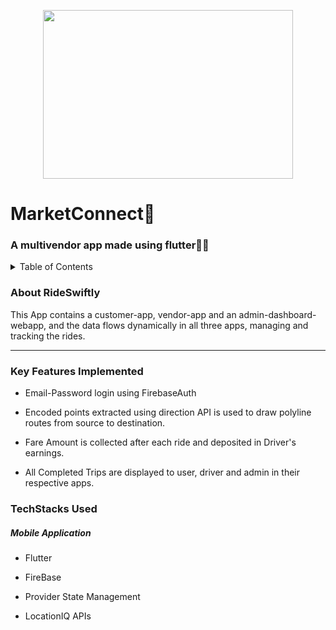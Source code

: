 <p align="center">
<img src="https://media.licdn.com/dms/image/C5612AQFZ1BzdKmVdIA/article-inline_image-shrink_1500_2232/0/1607430128500?e=1727308800&v=beta&t=-SJiRb1aiz6b0jU0gv3CYvR6Jyhjh3ooe4THjnhpYZk" align ="center" height="270" width="400" >
  </p>

<H1> MarketConnect💙 </H1>
<H3> A multivendor app made using flutter💙💫 </H3>

<details>
<summary>Table of Contents</summary>

- [Aim](#aim)
- [Tech Stack](#tech-stack)
- [Key Features](#key-features)
- [Screenshots](#screenshots)
</details>
<h3 name="aim">  About RideSwiftly </h3>
<p>This App contains a customer-app,
  vendor-app and an admin-dashboard-webapp, and the data flows dynamically in all three apps, managing and tracking the rides.</p>
<hr>
<h3 name="key-features"> Key Features Implemented </h3>
<ul>
    <li>
        <p>Email-Password login using FirebaseAuth</p>
    </li>
    <li>
        <p>Encoded points extracted using direction API is used to draw polyline routes from source to destination.</p>
    </li>
  <li>
        <p>Fare Amount is collected after each ride and deposited in Driver's earnings.</p>
    </li>
    <li>
        <p>All Completed Trips are displayed to user, driver and admin in their respective apps.</p>
    </li>
</ul>
<h3 name="tech-stack">TechStacks Used</h3>
<h5>Mobile Application</h5>
<ul>
    <li>
        <p>Flutter</p>
    </li>
    <li>
        <p>FireBase</p>
    </li>
    <li>
        <p>Provider State Management</p>
    </li>
    <li>
        <p>LocationIQ APIs</p>
    </li>
</ul>
